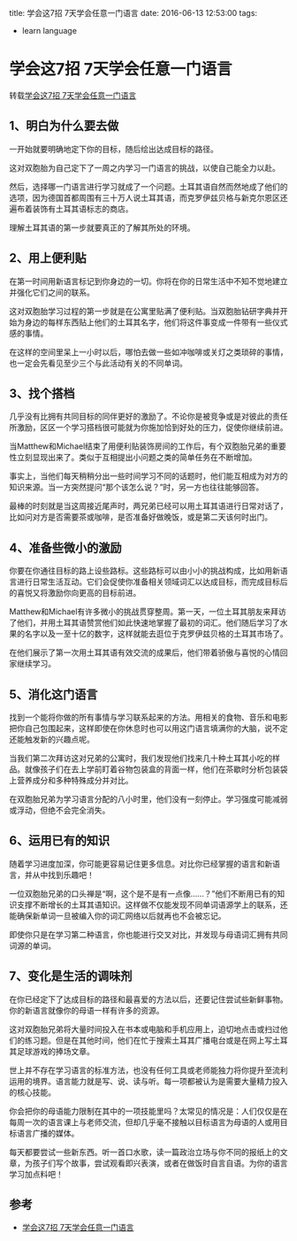 title: 学会这7招 7天学会任意一门语言
date: 2016-06-13 12:53:00
tags:
- learn language

# 学会这7招 7天学会任意一门语言

转载[学会这7招 7天学会任意一门语言](http://www.techug.com/7-tips-for-learn-a-language-in-7-days)

## 1、明白为什么要去做

一开始就要明确地定下你的目标，随后绘出达成目标的路径。

这对双胞胎为自己定下了一周之内学习一门语言的挑战，以使自己能全力以赴。

然后，选择哪一门语言进行学习就成了一个问题。土耳其语自然而然地成了他们的选项，因为德国首都周围有三十万人说土耳其语，而克罗伊兹贝格与新克尔恩区还遍布着装饰有土耳其语标志的商店。

理解土耳其语的第一步就要真正的了解其所处的环境。

## 2、用上便利贴

在第一时间用新语言标记到你身边的一切。你将在你的日常生活中不知不觉地建立并强化它们之间的联系。

这对双胞胎学习过程的第一步就是在公寓里贴满了便利贴。当双胞胎钻研字典并开始为身边的每样东西贴上他们的土耳其名字，他们将这件事变成一件带有一些仪式感的事情。

在这样的空间里呆上一小时以后，哪怕去做一些如冲咖啡或关灯之类琐碎的事情，也一定会先看见至少三个与此活动有关的不同单词。

## 3、找个搭档

几乎没有比拥有共同目标的同伴更好的激励了。不论你是被竞争或是对彼此的责任所激励，区区一个学习搭档很可能就为你施加恰到好处的压力，促使你继续前进。

当Matthew和Michael结束了用便利贴装饰房间的工作后，有个双胞胎兄弟的重要性立刻显现出来了。类似于互相提出小问题之类的简单任务在不断增加。

事实上，当他们每天稍稍分出一些时间学习不同的话题时，他们能互相成为对方的知识来源。当一方突然提问“那个该怎么说？”时，另一方也往往能够回答。

最棒的时刻就是当这周接近尾声时，两兄弟已经可以用土耳其语进行日常对话了，比如问对方是否需要茶或咖啡，是否准备好做晚饭，或是第二天该何时出门。

## 4、准备些微小的激励

你要在你通往目标的路上设些路标。这些路标可以由小小的挑战构成，比如用新语言进行日常生活互动。它们会促使你准备相关领域词汇以达成目标，而完成目标后的喜悦又将激励你向更高的目标前进。

Matthew和Michael有许多微小的挑战贯穿整周。第一天，一位土耳其朋友来拜访了他们，并用土耳其语赞赏他们如此快速地掌握了最初的词汇。他们随后学习了水果的名字以及一至十亿的数字，这样就能去逛位于克罗伊兹贝格的土耳其市场了。

在他们展示了第一次用土耳其语有效交流的成果后，他们带着骄傲与喜悦的心情回家继续学习。

## 5、消化这门语言

找到一个能将你做的所有事情与学习联系起来的方法。用相关的食物、音乐和电影把你自己包围起来，这样即使在你休息时也可以用这门语言填满你的大脑，说不定还能触发新的兴趣点呢。

当我们第二次拜访这对兄弟的公寓时，我们发现他们找来几十种土耳其小吃的样品。就像孩子们在去上学前盯着谷物包装盒的背面一样，他们在茶歇时分析包装袋上营养成分和多种特殊成分并对比。

在双胞胎兄弟为学习语言分配的八小时里，他们没有一刻停止。学习强度可能减弱或浮动，但绝不会完全消失。

## 6、运用已有的知识

随着学习进度加深，你可能更容易记住更多信息。对比你已经掌握的语言和新语言，并从中找到乐趣吧！

一位双胞胎兄弟的口头禅是“啊，这个是不是有一点像……？”他们不断用已有的知识支撑不断增长的土耳其语知识。这样做不仅能发现不同单词语源学上的联系，还能确保新单词一旦被编入你的词汇网络以后就再也不会被忘记。

即使你只是在学习第二种语言，你也能进行交叉对比，并发现与母语词汇拥有共同词源的单词。

## 7、变化是生活的调味剂

在你已经定下了达成目标的路径和最喜爱的方法以后，还要记住尝试些新鲜事物。你的新语言就像你的母语一样有许多的资源。

这对双胞胎兄弟将大量时间投入在书本或电脑和手机应用上，迫切地点击或扫过他们的练习题。但是在其他时间，他们在忙于搜索土耳其广播电台或是在网上写土耳其足球游戏的捧场文章。

世上并不存在学习语言的标准方法，也没有任何工具或老师能独力将你提升至流利运用的境界。语言能力就是写、说、读与听。每一项都被认为是需要大量精力投入的核心技能。

你会把你的母语能力限制在其中的一项技能里吗？太常见的情况是：人们仅仅是在每周一次的语言课上与老师交流，但却几乎毫不接触以目标语言为母语的人或用目标语言广播的媒体。

每天都要尝试一些新东西。听一首口水歌，读一篇政治立场与你不同的报纸上的文章，为孩子们写个故事，尝试观看即兴表演，或者在做饭时自言自语。为你的语言学习加点料吧！

## 参考

* [学会这7招 7天学会任意一门语言](http://www.techug.com/7-tips-for-learn-a-language-in-7-days)

